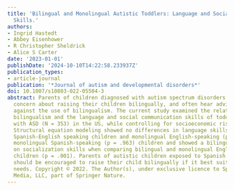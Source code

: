 ```yaml
---
title: 'Bilingual and Monolingual Autistic Toddlers: Language and Social Communication
  Skills.'
authors:
- Ingrid Hastedt
- Abbey Eisenhower
- R Christopher Sheldrick
- Alice S Carter
date: '2023-01-01'
publishDate: '2024-10-10T14:22:58.233937Z'
publication_types:
- article-journal
publication: '*Journal of autism and developmental disorders*'
doi: 10.1007/s10803-022-05504-3
abstract: Parents of children diagnosed with autism spectrum disorders (ASD) express
  concern about raising their children bilingually, and often hear advice from professionals
  against the use of bilingualism. The current study examined the relation between
  bilingualism and the language and social communication skills of toddlers diagnosed
  with ASD (N = 353) in the US, while controlling for socioeconomic risk factors.
  Structural equation modeling showed no differences in language skills between bilingual
  Spanish-English speaking children and monolingual English-speaking (p = .596) or
  monolingual Spanish-speaking (p = .963) children and showed a bilingual advantage
  on socialization skills when comparing bilingual and monolingual English-speaking
  children (p = .001). Parents of autistic children exposed to Spanish and English
  should be encouraged to raise their child bilingually if it best suits familial
  needs. Copyright © 2022. The Author(s), under exclusive licence to Springer Science+Business
  Media, LLC, part of Springer Nature.
---
```

